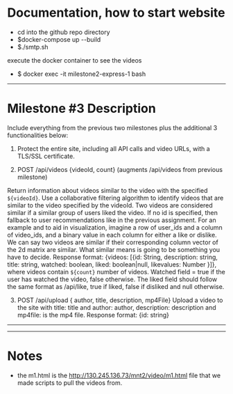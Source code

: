 # Documentation, how to start website

- cd into the github repo directory
- $docker-compose up --build
- $./smtp.sh

execute the docker container to see the videos </br>
- $ docker exec -it milestone2-express-1 bash

-----------

# Milestone #3 Description

Include everything from the previous two milestones plus the additional 3 functionalities below:

1. Protect the entire site, including all API calls and video URLs, with a TLS/SSL certificate.

2. POST /api/videos {videoId, count} (augments /api/videos from previous milestone)

Return information about videos similar to the video with the specified `${videoId}`. 
Use a collaborative filtering algorithm to identify videos that are similar to the video specified by the videoId. Two videos are considered similar if a similar group of users liked the video. If no id is specified, then fallback to user recommendations like in the previous assignment. 
For an example and to aid in visualization, imagine a row of user_ids and a column of video_ids, and a binary value in each column for either a like or dislike. We can say two videos are similar if their corresponding column vector of the 2d matrix are similar. What similar means is going to be something you have to decide. 
Response format: {videos: [{id: String, description: string, title: string, watched: boolean, liked: boolean|null, likevalues: Number }]}, where videos contain `${count}` number of videos. Watched field = true if the user has watched the video, false otherwise. The liked field should follow the same format as /api/like, true if liked, false if disliked and null otherwise.

3. POST /api/upload { author, title, description, mp4File}
Upload a video to the site with title: title and author: author, description: description and mp4file: is the mp4 file.
Response format: {id: string}

-------------------


-------------

# Notes

- the m1.html is the http://130.245.136.73/mnt2/video/m1.html file that we made scripts to pull the videos from.
